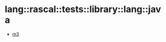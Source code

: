 # lang::rascal::tests::library::lang::java


   * [m3](Library/lang/rascal/tests/library/lang/java/m3)